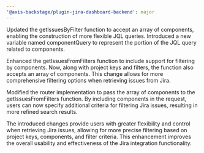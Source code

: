 ```yaml
---
'@axis-backstage/plugin-jira-dashboard-backend': major
---
```


Updated the getIssuesByFilter function to accept an array of components,
enabling the construction of more flexible JQL queries.
Introduced a new variable named componentQuery to represent the portion of the JQL query related to components.

Enhanced the getIssuesFromFilters function to include support for filtering by components.
Now, along with project keys and filters, the function also accepts an array of components.
This change allows for more comprehensive filtering options when retrieving issues from Jira.

Modified the router implementation to pass the array of components to the getIssuesFromFilters function.
By including components in the request, users can now specify additional criteria for filtering Jira issues,
resulting in more refined search results.

The introduced changes provide users with greater flexibility and control when retrieving Jira issues,
allowing for more precise filtering based on project keys, components, and filter criteria.
This enhancement improves the overall usability and effectiveness of the Jira integration functionality.
